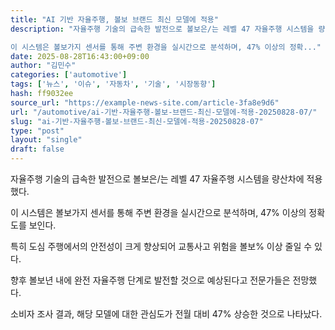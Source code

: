 ```yaml
---
title: "AI 기반 자율주행, 볼보 브랜드 최신 모델에 적용"
description: "자율주행 기술의 급속한 발전으로 볼보은/는 레벨 47 자율주행 시스템을 량산차에 적용했다.

이 시스템은 볼보가지 센서를 통해 주변 환경을 실시간으로 분석하며, 47% 이상의 정확..."
date: 2025-08-28T16:43:00+09:00
author: "김민수"
categories: ['automotive']
tags: ['뉴스', '이슈', '자동차', '기술', '시장동향']
hash: ff9032ee
source_url: "https://example-news-site.com/article-3fa8e9d6"
url: "/automotive/ai-기반-자율주행-볼보-브랜드-최신-모델에-적용-20250828-07/"
slug: "ai-기반-자율주행-볼보-브랜드-최신-모델에-적용-20250828-07"
type: "post"
layout: "single"
draft: false
---
```


자율주행 기술의 급속한 발전으로 볼보은/는 레벨 47 자율주행 시스템을 량산차에 적용했다.

이 시스템은 볼보가지 센서를 통해 주변 환경을 실시간으로 분석하며, 47% 이상의 정확도를 보인다.

특히 도심 주행에서의 안전성이 크게 향상되어 교통사고 위험을 볼보% 이상 줄일 수 있다.

향후 볼보년 내에 완전 자율주행 단계로 발전할 것으로 예상된다고 전문가들은 전망했다.

소비자 조사 결과, 해당 모델에 대한 관심도가 전월 대비 47% 상승한 것으로 나타났다.
